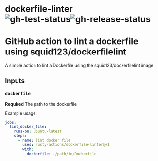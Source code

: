 # dockerfile-linter <br/>![gh-test-status]![gh-release-status]

# GitHub action to lint a dockerfile using squid123/dockerfilelint

A simple action to lint a Dockerfile using the squid123/dockerfilelint image

## Inputs

### `dockerfile`

**Required** The path to the dockerfile

Example usage: 

```yaml
jobs:
  lint_docker_file:
    runs-on: ubuntu-latest
    steps:
      - name: lint docker file
        uses: rusty-actions/dockerfile-linter@v1
        with:
          dockerfile: ./path/to/Dockerfile
```

<!-- Badge links -->

[gh-test-status]: https://github.com/rusty-actions/dockerfile-linter/actions/workflows/test.yml/badge.svg
[gh-release-status]: https://github.com/rusty-actions/dockerfile-linter/actions/workflows/release.yml/badge.svg
